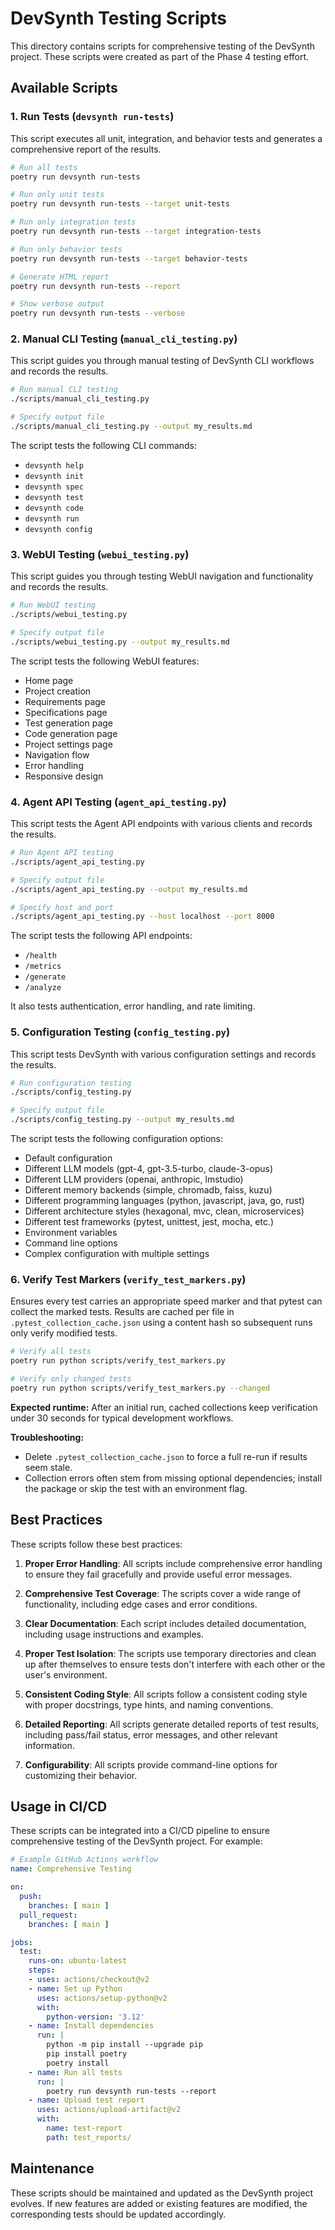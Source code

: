 # DevSynth Testing Scripts

This directory contains scripts for comprehensive testing of the DevSynth project. These scripts were created as part of the Phase 4 testing effort.

## Available Scripts

### 1. Run Tests (`devsynth run-tests`)

This script executes all unit, integration, and behavior tests and generates a comprehensive report of the results.

```bash
# Run all tests
poetry run devsynth run-tests

# Run only unit tests
poetry run devsynth run-tests --target unit-tests

# Run only integration tests
poetry run devsynth run-tests --target integration-tests

# Run only behavior tests
poetry run devsynth run-tests --target behavior-tests

# Generate HTML report
poetry run devsynth run-tests --report

# Show verbose output
poetry run devsynth run-tests --verbose
```


### 2. Manual CLI Testing (`manual_cli_testing.py`)

This script guides you through manual testing of DevSynth CLI workflows and records the results.

```bash
# Run manual CLI testing
./scripts/manual_cli_testing.py

# Specify output file
./scripts/manual_cli_testing.py --output my_results.md
```

The script tests the following CLI commands:
- `devsynth help`
- `devsynth init`
- `devsynth spec`
- `devsynth test`
- `devsynth code`
- `devsynth run`
- `devsynth config`

### 3. WebUI Testing (`webui_testing.py`)

This script guides you through testing WebUI navigation and functionality and records the results.

```bash
# Run WebUI testing
./scripts/webui_testing.py

# Specify output file
./scripts/webui_testing.py --output my_results.md
```

The script tests the following WebUI features:
- Home page
- Project creation
- Requirements page
- Specifications page
- Test generation page
- Code generation page
- Project settings page
- Navigation flow
- Error handling
- Responsive design

### 4. Agent API Testing (`agent_api_testing.py`)

This script tests the Agent API endpoints with various clients and records the results.

```bash
# Run Agent API testing
./scripts/agent_api_testing.py

# Specify output file
./scripts/agent_api_testing.py --output my_results.md

# Specify host and port
./scripts/agent_api_testing.py --host localhost --port 8000
```

The script tests the following API endpoints:
- `/health`
- `/metrics`
- `/generate`
- `/analyze`

It also tests authentication, error handling, and rate limiting.

### 5. Configuration Testing (`config_testing.py`)

This script tests DevSynth with various configuration settings and records the results.

```bash
# Run configuration testing
./scripts/config_testing.py

# Specify output file
./scripts/config_testing.py --output my_results.md
```

The script tests the following configuration options:
- Default configuration
- Different LLM models (gpt-4, gpt-3.5-turbo, claude-3-opus)
- Different LLM providers (openai, anthropic, lmstudio)
- Different memory backends (simple, chromadb, faiss, kuzu)
- Different programming languages (python, javascript, java, go, rust)
- Different architecture styles (hexagonal, mvc, clean, microservices)
- Different test frameworks (pytest, unittest, jest, mocha, etc.)
- Environment variables
- Command line options
- Complex configuration with multiple settings

### 6. Verify Test Markers (`verify_test_markers.py`)

Ensures every test carries an appropriate speed marker and that pytest can collect the marked tests. Results are cached per file in `.pytest_collection_cache.json` using a content hash so subsequent runs only verify modified tests.

```bash
# Verify all tests
poetry run python scripts/verify_test_markers.py

# Verify only changed tests
poetry run python scripts/verify_test_markers.py --changed
```

**Expected runtime:** After an initial run, cached collections keep verification under 30 seconds for typical development workflows.

**Troubleshooting:**
- Delete `.pytest_collection_cache.json` to force a full re-run if results seem stale.
- Collection errors often stem from missing optional dependencies; install the package or skip the test with an environment flag.

## Best Practices

These scripts follow these best practices:

1. **Proper Error Handling**: All scripts include comprehensive error handling to ensure they fail gracefully and provide useful error messages.

2. **Comprehensive Test Coverage**: The scripts cover a wide range of functionality, including edge cases and error conditions.

3. **Clear Documentation**: Each script includes detailed documentation, including usage instructions and examples.

4. **Proper Test Isolation**: The scripts use temporary directories and clean up after themselves to ensure tests don't interfere with each other or the user's environment.

5. **Consistent Coding Style**: All scripts follow a consistent coding style with proper docstrings, type hints, and naming conventions.

6. **Detailed Reporting**: All scripts generate detailed reports of test results, including pass/fail status, error messages, and other relevant information.

7. **Configurability**: All scripts provide command-line options for customizing their behavior.

## Usage in CI/CD

These scripts can be integrated into a CI/CD pipeline to ensure comprehensive testing of the DevSynth project. For example:

```yaml
# Example GitHub Actions workflow
name: Comprehensive Testing

on:
  push:
    branches: [ main ]
  pull_request:
    branches: [ main ]

jobs:
  test:
    runs-on: ubuntu-latest
    steps:
    - uses: actions/checkout@v2
    - name: Set up Python
      uses: actions/setup-python@v2
      with:
        python-version: '3.12'
    - name: Install dependencies
      run: |
        python -m pip install --upgrade pip
        pip install poetry
        poetry install
    - name: Run all tests
      run: |
        poetry run devsynth run-tests --report
    - name: Upload test report
      uses: actions/upload-artifact@v2
      with:
        name: test-report
        path: test_reports/
```

## Maintenance

These scripts should be maintained and updated as the DevSynth project evolves. If new features are added or existing features are modified, the corresponding tests should be updated accordingly.
